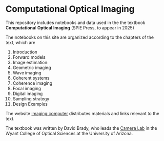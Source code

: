 # Computational Optical Imaging 

This repository includes notebooks and data used in the the textbook **Computational Optical Imaging** (SPIE Press, to appear in 2025)

The notebooks on this site are organized according to the chapters of the text, which are

1. Introduction
2. Forward models
3. Image estimation
4. Geometric imaging
5. Wave imaging
6. Coherent systems
7. Coherence imaging
8. Focal imaging
9. Digital imaging
10. Sampling strategy
11. Design Examples

The website [imaging.computer](https://imaging.computer) distributes materials and links relevant to the text. 

The textbook was written by David Brady, who leads the [Camera Lab](https://arizonacameralab.github.io/) in the Wyant College of Optical Sciences at the University of Arizona. 







